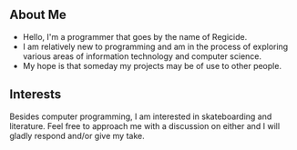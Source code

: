 ## About Me
- Hello, I'm a programmer that goes by the name of Regicide.<br>
- I am relatively new to programming and am in the process of exploring various areas of information technology and computer science.<br>
- My hope is that someday my projects may be of use to other people.

## Interests
Besides computer programming, I am interested in skateboarding and literature. Feel free to approach me with a discussion on either and I will gladly respond and/or give my take.
